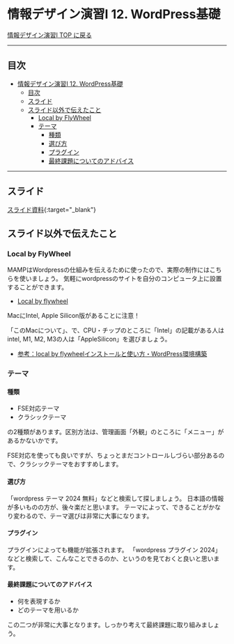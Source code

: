 # 情報デザイン演習I 12. WordPress基礎

[情報デザイン演習I TOP に戻る](./index.md)

---

## 目次

- [情報デザイン演習I 12. WordPress基礎](#情報デザイン演習i-12-wordpress基礎)
  - [目次](#目次)
  - [スライド](#スライド)
  - [スライド以外で伝えたこと](#スライド以外で伝えたこと)
    - [Local by FlyWheel](#local-by-flywheel)
    - [テーマ](#テーマ)
      - [種類](#種類)
      - [選び方](#選び方)
      - [プラグイン](#プラグイン)
      - [最終課題についてのアドバイス](#最終課題についてのアドバイス)

---

## スライド

[スライド資料](./id_12slide.pdf){:target="_blank"}

## スライド以外で伝えたこと

### Local by FlyWheel
MAMPはWordpressの仕組みを伝えるために使ったので、実際の制作にはこちらを使いましょう。
気軽にwordpressのサイトを自分のコンピュータ上に設置することができます。
- [Local by flywheel](https://localwp.com/)

MacにIntel, Apple Silicon版があることに注意！

「このMacについて」、で、CPU・チップのところに「Intel」の記載がある人はintel, M1, M2, M3の人は「AppleSilicon」を選びましょう。

- [参考：local by flywheelインストールと使い方・WordPress環境構築](https://webst8.com/blog/wordpress-local-by-flywheel/)

### テーマ
#### 種類
- FSE対応テーマ
- クラシックテーマ

の2種類があります。区別方法は、管理画面「外観」のところに「メニュー」があるかないかです。

FSE対応を使っても良いですが、ちょっとまだコントロールしづらい部分あるので、クラシックテーマをおすすめします。

#### 選び方
「wordpress テーマ 2024 無料」などと検索して探しましょう。
日本語の情報が多いものの方が、後々楽だと思います。
テーマによって、できることがかなり変わるので、テーマ選びは非常に大事になります。

#### プラグイン
プラグインによっても機能が拡張されます。
「wordpress プラグイン 2024」などと検索して、こんなことできるのか、というのを見ておくと良いと思います。

#### 最終課題についてのアドバイス
- 何を表現するか
- どのテーマを用いるか

この二つが非常に大事となります。しっかり考えて最終課題に取り組みましょう。


